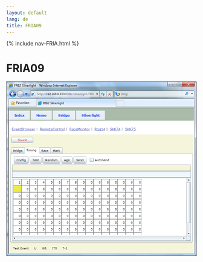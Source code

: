 ```yaml
---
layout: default
lang: de
title: FRIA09
---
```


{% include nav-FRIA.html %}

# FRIA09

![FRIA09 screenshot](../images/FRIA09.png)
